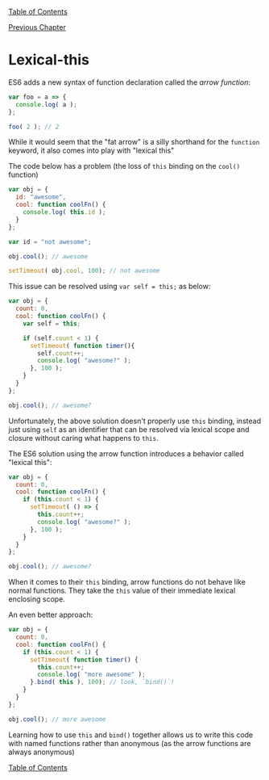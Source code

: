 [Table of Contents](_toc.md)

[Previous Chapter](appendixB.md)

# Lexical-this #
ES6 adds a new syntax of function declaration called the *arrow function*:

```js
var foo = a => {
  console.log( a );
};

foo( 2 ); // 2
```

While it would seem that the "fat arrow" is a silly shorthand for the
`function` keyword, it also comes into play with "lexical this"

The code below has a problem (the loss of `this` binding on the `cool()`
function)

```js
var obj = {
  id: "awesome",
  cool: function coolFn() {
    console.log( this.id );
  }
};

var id = "not awesome";

obj.cool(); // awesome

setTimeout( obj.cool, 100); // not awesome
```

This issue can be resolved using `var self = this;` as below:

```js
var obj = {
  count: 0,
  cool: function coolFn() {
    var self = this;

    if (self.count < 1) {
      setTimeout( function timer(){
        self.count++;
        console.log( "awesome?" );
      }, 100 );
    }
  }
};

obj.cool(); // awesome?
```

Unfortunately, the above solution doesn't properly use `this` binding, instead
just using `self` as an identifier that can be resolved via lexical scope and
closure without caring what happens to `this`.

The ES6 solution using the arrow function introduces a behavior called
"lexical this":

```js
var obj = {
  count: 0,
  cool: function coolFn() {
    if (this.count < 1) {
      setTimeout( () => {
        this.count++;
        console.log( "awesome?" );
      }, 100 );
    }
  }
};

obj.cool(); // awesome?
```

When it comes to their `this` binding, arrow functions do not behave like
normal functions.  They take the `this` value of their immediate lexical
enclosing scope.

An even better approach:

```js
var obj = {
  count: 0,
  cool: function coolFn() {
    if (this.count < 1) {
      setTimeout( function timer() {
        this.count++;
        console.log( "more awesome" );
      }.bind( this ), 100); // look, `bind()`!
    }
  }
};

obj.cool(); // more awesome
```

Learning how to use `this` and `bind()` together allows us to write this code
with named functions rather than anonymous (as the arrow functions are 
always anonymous)

[Table of Contents](_toc.md)
